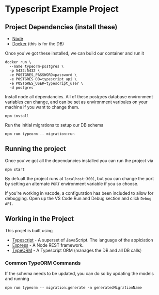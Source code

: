 # Typescript Example Project

## Project Dependencies (install these)

- [Node](https://nodejs.org/en/)
- [Docker](https://www.docker.com/get-started) (this is for the DB)

Once you've got these installed, we can build our container and run it

```
docker run \
  --name typeorm-postgres \
  -p 5432:5432 \
  -e POSTGRES_PASSWORD=password \
  -e POSTGRES_DB=typescript_api \
  -e POSTGRES_USER=typescript_user \
  -d postgres
```

Install node all dependancies. All of these postgres database environment variables can change, and can be set as environment varibales on your machine if you want to change them.

```
npm install
```

Run the initial migrations to setup our DB schema

```
npm run typeorm -- migration:run
```

## Running the project

Once you've got all the dependancies installed you can run the project via

```
npm start
```

By defualt the project runs at `localhost:3001`, but you can change the port by setting an alternate `PORT` environment variable if you so choose.

If you're working in vscode, a configuration has been included to allow for debugging. Open up the VS Code Run and Debug section and click `Debug API`.

## Working in the Project

This projet is built using

- [Typescript](https://www.typescriptlang.org/) - A superset of JavaScript. The language of the applciation
- [Express](https://expressjs.com/) - A Node REST framework.
- [TypeORM](https://typeorm.io/#/) - A Typescript ORM (manages the DB and all DB calls)

### Common TypeORM Commands

If the schema needs to be updated, you can do so by updating the models and running

```
npm run typeorm -- migration:generate -n generatedMigrationName
```
